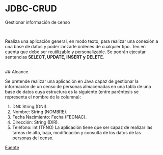 # JDBC-CRUD
Gestionar información de censo

<br />

Realiza una aplicación general, en modo texto, para realizar una conexión a una base de datos y poder lanzarle órdenes de cualquier tipo. 
Ten en cuenta que debe ser reutilizable y personalizable. Se podrán ejecutar sentencias **SELECT, UPDATE, INSERT y DELETE**.

<br />
<!-- USAGE EXAMPLES -->
## Alcance

Se pretende realizar una aplicación en Java capaz de gestionar la información de un censo de personas almacenadas en una tabla de una base de datos cuya estructura es la siguiente (entre paréntesis se representa el nombre de la columna):
1. DNI: String (DNI).
2. Nombre: String (NOMBRE).
3. Fecha Nacimiento: Fecha (FECNAC).
4. Dirección: String (DIR).
5. Teléfono: int (TFNO)
La aplicación tiene que ser capaz de realizar las tareas de alta, baja, modificación y consulta de los datos de las personas del censo.


  <a href="https://sites.google.com/a/svalero.com/programacion-java-grupo-san-valero-2012-2013/EJERCICIOS_JDBC_CRUD">Fuente</a>
